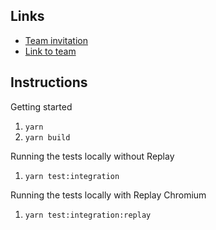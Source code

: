 ## Links

- [Team invitation](https://app.replay.io/team/invitation?code=c3cc3803-ccee-49be-82f4-4c5a414b4892)
- [Link to team](https://app.replay.io/team/dzowMGUzZDkyNS1mMDJkLTRmMDEtYjU5OC1kYjk0ZWE1ZTlkMGE=)

## Instructions

Getting started

1. `yarn`
2. `yarn build`

Running the tests locally without Replay

1. `yarn test:integration`

Running the tests locally with Replay Chromium

1. `yarn test:integration:replay`
